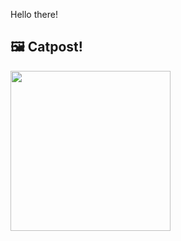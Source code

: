 Hello there!



## 🖼️ Catpost!

<sub>
    <img src="https://cdn2.thecatapi.com/images/9cd.jpg" height="256">
</sub>

